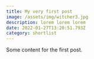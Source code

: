 ```yaml
---
title: My very first post
image: /assets/img/witcher3.jpg
description: lorem lorem lorem
date: 2022-01-27T13:20:51.793Z
category: shortlist
---
```


Some content for the first post.
